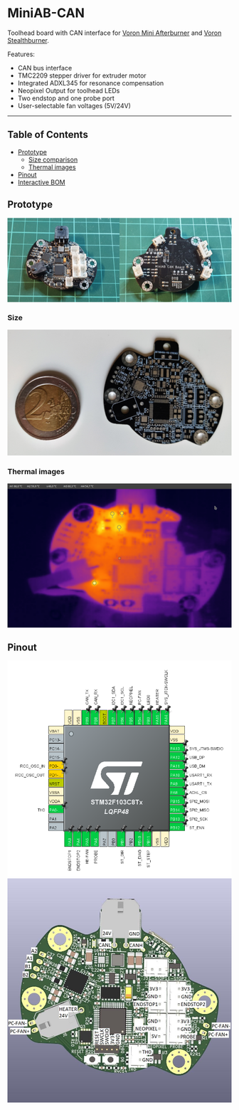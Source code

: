 # MiniAB-CAN
Toolhead board with CAN interface for [Voron Mini Afterburner](https://github.com/VoronDesign/Voron-0) and [Voron Stealthburner](https://github.com/VoronDesign/Voron-Afterburner/tree/sb-beta).

Features:
- CAN bus interface
- TMC2209 stepper driver for extruder motor
- Integrated ADXL345 for resonance compensation
- Neopixel Output for toolhead LEDs
- Two endstop and one probe port
- User-selectable fan voltages (5V/24V)

---

## Table of Contents
- [Prototype](#prototype)
  - [Size comparison](#size)
  - [Thermal images](#thermal-images)
- [Pinout](#pinout)
- [Interactive BOM](https://finn2708.github.io/MiniAB-CAN/)



## Prototype
![Prototype](Images/Prototype.jpg)

### Size
![Size](Images/Size.jpg)

### Thermal images
![Thermal images](Images/Thermo_image.png)

## Pinout
![Pinout](Images/STM32F103-Pinout.PNG)
![Pinout](Images/Render_front.jpg)
